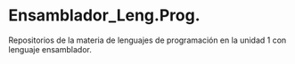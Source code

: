 # Ensamblador_Leng.Prog.
Repositorios de la materia de lenguajes de programación en la unidad 1 con lenguaje ensamblador.
